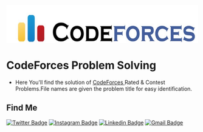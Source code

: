 
<p align= "center">
<a href = "https://codeforces.com/problemset?order=BY_RATING_ASC"> <img src = "https://github.com/BinSaif99/CodeForces-Problem-Solving/blob/main/pic/codeforces-logo2.jpeg" height = "100" weight = "100"> </a>
</p>

# CodeForces Problem Solving 

- Here You'll find the solution of <a href = "https://codeforces.com/problemset?order=BY_RATING_ASC"> CodeForces </a> Rated & Contest Problems.File names are given the problem title for easy identification.

## Find Me

 [![Twitter Badge](https://img.shields.io/badge/-Twitter-1ca0f1?style=flat-square&labelColor=1ca0f1&logo=twitter&logoColor=white&link=https://twitter.com/binnash_saif)](https://twitter.com/binnash_saif) [![Instagram Badge](https://img.shields.io/badge/-Instagram-F44747?style=flat-square&labelColor=F44747&logo=instagram&logoColor=white&link=https://www.instagram.com/bin_saif99/)](https://www.instagram.com/bin_saif99/) [![Linkedin Badge](https://img.shields.io/badge/-Linkedin-blue?style=flat-square&logo=Linkedin&logoColor=white&link=https://www.linkedin.com/in/binsaif99/)](https://www.linkedin.com/in/binsaif99/)
[![Gmail Badge](https://img.shields.io/badge/-Gmail-c14438?style=flat-square&logo=Gmail&logoColor=white&link=mailto:alifbinsaif@gmail.com)](mailto:alifbinsaif@gmail.com)


